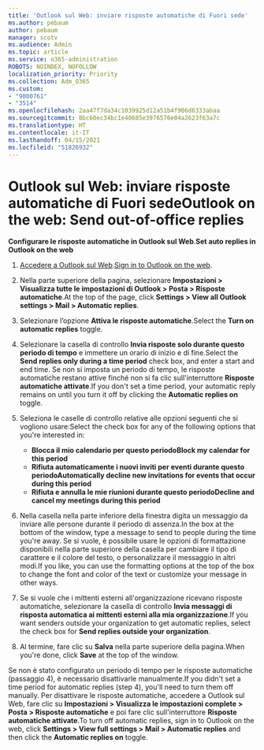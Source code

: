 ```yaml
---
title: 'Outlook sul Web: inviare risposte automatiche di Fuori sede'
ms.author: pebaum
author: pebaum
manager: scotv
ms.audience: Admin
ms.topic: article
ms.service: o365-administration
ROBOTS: NOINDEX, NOFOLLOW
localization_priority: Priority
ms.collection: Adm_O365
ms.custom:
- "9000761"
- "3514"
ms.openlocfilehash: 2aa47f7da34c1039925d12a51b4f906d6333abaa
ms.sourcegitcommit: 8bc60ec34bc1e40685e3976576e04a2623f63a7c
ms.translationtype: HT
ms.contentlocale: it-IT
ms.lasthandoff: 04/15/2021
ms.locfileid: "51826932"
---
```

# <a name="outlook-on-the-web-send-out-of-office-replies"></a><span data-ttu-id="16dfa-102">Outlook sul Web: inviare risposte automatiche di Fuori sede</span><span class="sxs-lookup"><span data-stu-id="16dfa-102">Outlook on the web: Send out-of-office replies</span></span>

<span data-ttu-id="16dfa-103">**Configurare le risposte automatiche in Outlook sul Web**.</span><span class="sxs-lookup"><span data-stu-id="16dfa-103">**Set auto replies in Outlook on the web**</span></span>

1. <span data-ttu-id="16dfa-104">[Accedere a Outlook sul Web](https://support.office.com/article/how-to-sign-in-to-outlook-on-the-web-763fab4d-0138-4814-b450-37fc286bcb79).</span><span class="sxs-lookup"><span data-stu-id="16dfa-104">[Sign in to Outlook on the web](https://support.office.com/article/how-to-sign-in-to-outlook-on-the-web-763fab4d-0138-4814-b450-37fc286bcb79).</span></span>

2. <span data-ttu-id="16dfa-105">Nella parte superiore della pagina, selezionare **Impostazioni > Visualizza tutte le impostazioni di Outlook > Posta > Risposte automatiche**.</span><span class="sxs-lookup"><span data-stu-id="16dfa-105">At the top of the page, click **Settings > View all Outlook settings > Mail > Automatic replies**.</span></span>

3. <span data-ttu-id="16dfa-106">Selezionare l’opzione **Attiva le risposte automatiche**.</span><span class="sxs-lookup"><span data-stu-id="16dfa-106">Select the **Turn on automatic replies** toggle.</span></span>

4. <span data-ttu-id="16dfa-107">Selezionare la casella di controllo **Invia risposte solo durante questo periodo di tempo** e immettere un orario di inizio e di fine.</span><span class="sxs-lookup"><span data-stu-id="16dfa-107">Select the **Send replies only during a time period** check box, and enter a start and end time.</span></span> <span data-ttu-id="16dfa-108">Se non si imposta un periodo di tempo, le risposte automatiche restano attive finché non si fa clic sull'interruttore **Risposte automatiche attivate**.</span><span class="sxs-lookup"><span data-stu-id="16dfa-108">If you don't set a time period, your automatic reply remains on until you turn it off by clicking the **Automatic replies on** toggle.</span></span>

5. <span data-ttu-id="16dfa-109">Seleziona le caselle di controllo relative alle opzioni seguenti che si vogliono usare:</span><span class="sxs-lookup"><span data-stu-id="16dfa-109">Select the check box for any of the following options that you're interested in:</span></span>
    - <span data-ttu-id="16dfa-110">**Blocca il mio calendario per questo periodo**</span><span class="sxs-lookup"><span data-stu-id="16dfa-110">**Block my calendar for this period**</span></span>
    - <span data-ttu-id="16dfa-111">**Rifiuta automaticamente i nuovi inviti per eventi durante questo periodo**</span><span class="sxs-lookup"><span data-stu-id="16dfa-111">**Automatically decline new invitations for events that occur during this period**</span></span>
    - <span data-ttu-id="16dfa-112">**Rifiuta e annulla le mie riunioni durante questo periodo**</span><span class="sxs-lookup"><span data-stu-id="16dfa-112">**Decline and cancel my meetings during this period**</span></span>

6. <span data-ttu-id="16dfa-113">Nella casella nella parte inferiore della finestra digita un messaggio da inviare alle persone durante il periodo di assenza.</span><span class="sxs-lookup"><span data-stu-id="16dfa-113">In the box at the bottom of the window, type a message to send to people during the time you're away.</span></span> <span data-ttu-id="16dfa-114">Se si vuole, è possibile usare le opzioni di formattazione disponibili nella parte superiore della casella per cambiare il tipo di carattere e il colore del testo, o personalizzare il messaggio in altri modi.</span><span class="sxs-lookup"><span data-stu-id="16dfa-114">If you like, you can use the formatting options at the top of the box to change the font and color of the text or customize your message in other ways.</span></span>

7. <span data-ttu-id="16dfa-115">Se si vuole che i mittenti esterni all'organizzazione ricevano risposte automatiche, selezionare la casella di controllo **Invia messaggi di risposta automatica ai mittenti esterni alla mia organizzazione**.</span><span class="sxs-lookup"><span data-stu-id="16dfa-115">If you want senders outside your organization to get automatic replies, select the check box for **Send replies outside your organization**.</span></span>

8. <span data-ttu-id="16dfa-116">Al termine, fare clic su **Salva** nella parte superiore della pagina.</span><span class="sxs-lookup"><span data-stu-id="16dfa-116">When you're done, click **Save** at the top of the window.</span></span>

<span data-ttu-id="16dfa-117">Se non è stato configurato un periodo di tempo per le risposte automatiche (passaggio 4), è necessario disattivarle manualmente.</span><span class="sxs-lookup"><span data-stu-id="16dfa-117">If you didn't set a time period for automatic replies (step 4), you'll need to turn them off manually.</span></span> <span data-ttu-id="16dfa-118">Per disattivare le risposte automatiche, accedere a Outlook sul Web, fare clic su **Impostazioni > Visualizza le impostazioni complete > Posta > Risposte automatiche** e poi fare clic sull'interruttore **Risposte automatiche attivate**.</span><span class="sxs-lookup"><span data-stu-id="16dfa-118">To turn off automatic replies, sign in to Outlook on the web, click **Settings > View full settings > Mail > Automatic replies** and then click the **Automatic replies on** toggle.</span></span>
